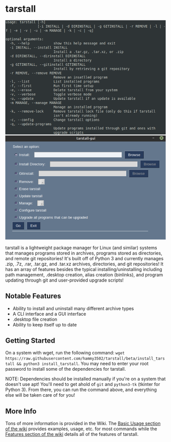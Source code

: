 # tarstall

![tarstall Terminal Interface](readme-images/terminal.png)
![tarstall GUI Interface](readme-images/gui.png)

tarstall is a lightweight package manager for Linux (and similar) systems that manages programs stored in archives, programs stored as directories, and remote git repositories! It's built off of Python 3 and currently manages .zip, .7z, .rar, .tar.gz, and .tar.xz archives, directories, and git repositories! It has an array of features besides the typical installing/uninstalling including path management, .desktop creation, alias creation (binlinks), and program updating through git and user-provided upgrade scripts!

## Notable Features
* Ability to install and uninstall many different archive types
* A CLI interface and a GUI interface
* .desktop file creation
* Ability to keep itself up to date

## Getting Started
On a system with wget, run the following command: ```wget https://raw.githubusercontent.com/hammy3502/tarstall/beta/install_tarstall && python3 install_tarstall```. You may need to enter your root password to install some of the dependencies for tarstall.

NOTE: Dependencies should be installed manually if you're on a system that doesn't use apt! You'll need to get ahold of `git` and `python3-tk` (tkinter for Python 3). From there, you can run the command above, and everything else will be taken care of for you!

## More Info
Tons of more information is provided in the Wiki. The [Basic Usage section of the wiki](https://github.com/hammy3502/tarstall/wiki/Basic-Usage) provides examples, usage, etc. for most commands while the [Features section of the wiki](https://github.com/hammy3502/tarstall/wiki/Features) details all of the features of tarstall.
